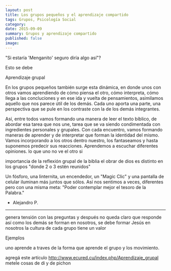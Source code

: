 ```yaml
---
layout: post
title: Los grupos pequeños y el aprendizaje compartido
tags: Grupos, Psicología Social
category:
date: 2015-09-09
summary: Grupos y aprendizaje compartido
published: false
image:
---
```


"Si estaría 'Menganito' seguro diría algo así"?

Esto se debe

Aprendizaje grupal

En los grupos pequeños también surge esta dinámica, en donde unos con otros vamos aprendiendo de cómo piensa el otro, cómo interpreta, cómo llega a las concluciones y en ese ida y vuelta de pensamientos, asimilamos aquello que nos parece útil de los demás. Cada uno aporta una parte, una perspectiva que se pule en los contraste con la de los demás integrantes.

Así, entre todos vamos formando una manera de leer el texto bíblico, de abordar esa tarea que nos une, tarea que se va siendo condimentada con ingredientes personales y grupales. Con cada encuentro, vamos formando maneras de aprender y de interpretar que forman la identidad del mismo. Vamos incorporando a los otros dentro nuestro, los fantaseamos y hasta suponemos predecir sus reacciones. 
Aprendemos a escuchar diferentes opiniones.
lo que uno no ve el otro si

importancia de la reflexión grupal de la biblia
el obrar de dios es distinto en los grupos
"donde 2 o 3 estén reunidos"

Un fósforo, una linternita, un encendedor, un "Magic Clic" y una pantalla de celular iluminan más juntos que sólos. Así nos sentimos a veces, diferentes pero con una misma meta: "Poder contemplar mejor el tesoro de la Palabra."

- Alejandro P.

---
genera tensión con las preguntas y después no queda claro que responde
así como los demás se forman en nosotros, se debe formar Jesús en nosotros
la cultura de cada grupo tiene un valor

Ejemplos

uno aprende a traves de la forma que aprende el grupo y los movimiento.

agregá este artículo http://www.ecured.cu/index.php/Aprendizaje_grupal metele cosas de di y de pichon